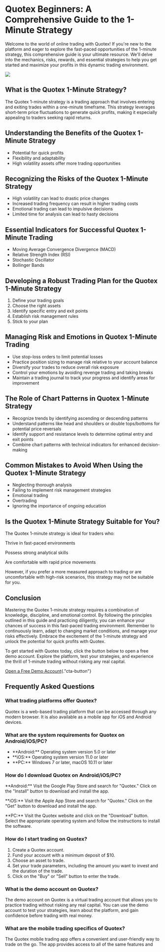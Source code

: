 # Quotex Beginners: A Comprehensive Guide to the 1-Minute Strategy

Welcome to the world of online trading with Quotex! If you\'re new to
the platform and eager to explore the fast-paced opportunities of the
1-minute strategy, this comprehensive guide is your ultimate resource.
We\'ll delve into the mechanics, risks, rewards, and essential
strategies to help you get started and maximize your profits in this
dynamic trading environment.

[![](https://static.quotex.io/files/4_en/300_250.jpg)](https://traff.sbs/brokerqxlid)

## What is the Quotex 1-Minute Strategy?

The Quotex 1-minute strategy is a trading approach that involves
entering and exiting trades within a one-minute timeframe. This strategy
leverages short-term price fluctuations to generate quick profits,
making it especially appealing to traders seeking rapid returns.

## Understanding the Benefits of the Quotex 1-Minute Strategy

-   Potential for quick profits
-   Flexibility and adaptability
-   High volatility assets offer more trading opportunities

## Recognizing the Risks of the Quotex 1-Minute Strategy

-   High volatility can lead to drastic price changes
-   Increased trading frequency can result in higher trading costs
-   Emotional trading can lead to impulsive decisions
-   Limited time for analysis can lead to hasty decisions

## Essential Indicators for Successful Quotex 1-Minute Trading

-   Moving Average Convergence Divergence (MACD)
-   Relative Strength Index (RSI)
-   Stochastic Oscillator
-   Bollinger Bands

## Developing a Robust Trading Plan for the Quotex 1-Minute Strategy

1.  Define your trading goals
2.  Choose the right assets
3.  Identify specific entry and exit points
4.  Establish risk management rules
5.  Stick to your plan

## Managing Risk and Emotions in Quotex 1-Minute Trading

-   Use stop-loss orders to limit potential losses
-   Practice position sizing to manage risk relative to your account
    balance
-   Diversify your trades to reduce overall risk exposure
-   Control your emotions by avoiding revenge trading and taking breaks
-   Maintain a trading journal to track your progress and identify areas
    for improvement

## The Role of Chart Patterns in Quotex 1-Minute Strategy

-   Recognize trends by identifying ascending or descending patterns
-   Understand patterns like head and shoulders or double tops/bottoms
    for potential price reversals
-   Identify support and resistance levels to determine optimal entry
    and exit points
-   Combine chart patterns with technical indicators for enhanced
    decision-making

## Common Mistakes to Avoid When Using the Quotex 1-Minute Strategy

-   Neglecting thorough analysis
-   Failing to implement risk management strategies
-   Emotional trading
-   Overtrading
-   Ignoring the importance of ongoing education

## Is the Quotex 1-Minute Strategy Suitable for You?

The Quotex 1-minute strategy is ideal for traders who:

Thrive in fast-paced environments

Possess strong analytical skills

Are comfortable with rapid price movements

However, if you prefer a more measured approach to trading or are
uncomfortable with high-risk scenarios, this strategy may not be
suitable for you.

## Conclusion

Mastering the Quotex 1-minute strategy requires a combination of
knowledge, discipline, and emotional control. By following the
principles outlined in this guide and practicing diligently, you can
enhance your chances of success in this fast-paced trading environment.
Remember to continuously learn, adapt to changing market conditions, and
manage your risks effectively. Embrace the excitement of the 1-minute
strategy and unlock the potential for quick profits with Quotex.

To get started with Quotex today, click the button below to open a free
demo account. Explore the platform, test your strategies, and experience
the thrill of 1-minute trading without risking any real capital.

[Open a Free Demo
Account](\%22https://traff.sbs/brokerqxsignup\%22){."cta-button"}

## Frequently Asked Questions

### What trading platforms offer Quotex?

Quotex is a web-based trading platform that can be accessed through any
modern browser. It is also available as a mobile app for iOS and Android
devices.

### What are the system requirements for Quotex on Android/iOS/PC?

-   \*\*Android:\*\* Operating system version 5.0 or later
-   \*\*iOS:\*\* Operating system version 11.0 or later
-   \*\*PC:\*\* Windows 7 or later, macOS 10.11 or later

### How do I download Quotex on Android/iOS/PC?

\*\*Android:\*\* Visit the Google Play Store and search for
"Quotex." Click on the "Install" button to download and
install the app.

\*\*iOS:\*\* Visit the Apple App Store and search for "Quotex."
Click on the "Get" button to download and install the app.

\*\*PC:\*\* Visit the Quotex website and click on the "Download"
button. Select the appropriate operating system and follow the
instructions to install the software.

### How do I start trading on Quotex?

1.  Create a Quotex account.
2.  Fund your account with a minimum deposit of \$10.
3.  Choose an asset to trade.
4.  Set your trade parameters, including the amount you want to invest
    and the duration of the trade.
5.  Click on the "Buy" or "Sell" button to enter the trade.

### What is the demo account on Quotex?

The demo account on Quotex is a virtual trading account that allows you
to practice trading without risking any real capital. You can use the
demo account to test your strategies, learn about the platform, and gain
confidence before trading with real money.

### What are the mobile trading specifics of Quotex?

The Quotex mobile trading app offers a convenient and user-friendly way
to trade on the go. The app provides access to all of the same features
and

